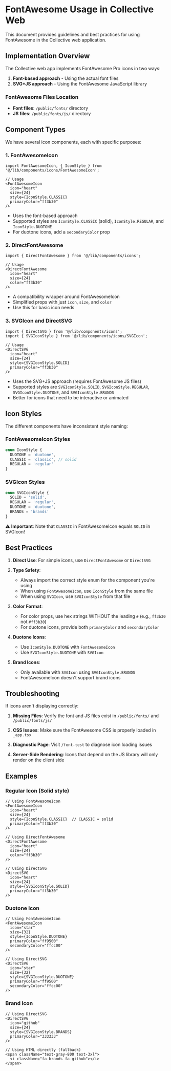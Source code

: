 # FontAwesome Usage in Collective Web

This document provides guidelines and best practices for using FontAwesome in the Collective web application.

## Implementation Overview

The Collective web app implements FontAwesome Pro icons in two ways:

1. **Font-based approach** - Using the actual font files
2. **SVG+JS approach** - Using the FontAwesome JavaScript library

### FontAwesome Files Location

- **Font files**: `/public/fonts/` directory
- **JS files**: `/public/fonts/js/` directory

## Component Types

We have several icon components, each with specific purposes:

### 1. FontAwesomeIcon

```tsx
import FontAwesomeIcon, { IconStyle } from '@/lib/components/icons/FontAwesomeIcon';

// Usage
<FontAwesomeIcon 
  icon="heart" 
  size={24} 
  style={IconStyle.CLASSIC}
  primaryColor="ff3b30" 
/>
```

- Uses the font-based approach
- Supported styles are `IconStyle.CLASSIC` (solid), `IconStyle.REGULAR`, and `IconStyle.DUOTONE`
- For duotone icons, add a `secondaryColor` prop

### 2. DirectFontAwesome

```tsx
import { DirectFontAwesome } from '@/lib/components/icons';

// Usage
<DirectFontAwesome 
  icon="heart"
  size={24}
  color="ff3b30"
/>
```

- A compatibility wrapper around FontAwesomeIcon
- Simplified props with just `icon`, `size`, and `color`
- Use this for basic icon needs

### 3. SVGIcon and DirectSVG

```tsx
import { DirectSVG } from '@/lib/components/icons';
import { SVGIconStyle } from '@/lib/components/icons/SVGIcon';

// Usage
<DirectSVG
  icon="heart"
  size={24}
  style={SVGIconStyle.SOLID}
  primaryColor="ff3b30"
/>
```

- Uses the SVG+JS approach (requires FontAwesome JS files)
- Supported styles are `SVGIconStyle.SOLID`, `SVGIconStyle.REGULAR`, `SVGIconStyle.DUOTONE`, and `SVGIconStyle.BRANDS`
- Better for icons that need to be interactive or animated

## Icon Styles

The different components have inconsistent style naming:

### FontAwesomeIcon Styles
```typescript
enum IconStyle {
  DUOTONE = 'duotone',
  CLASSIC = 'classic', // solid
  REGULAR = 'regular'
}
```

### SVGIcon Styles
```typescript
enum SVGIconStyle {
  SOLID = 'solid',
  REGULAR = 'regular',
  DUOTONE = 'duotone',
  BRANDS = 'brands'
}
```

⚠️ **Important**: Note that `CLASSIC` in FontAwesomeIcon equals `SOLID` in SVGIcon!

## Best Practices

1. **Direct Use**: For simple icons, use `DirectFontAwesome` or `DirectSVG`

2. **Type Safety**: 
   - Always import the correct style enum for the component you're using
   - When using `FontAwesomeIcon`, use `IconStyle` from the same file
   - When using `SVGIcon`, use `SVGIconStyle` from that file

3. **Color Format**:
   - For color props, use hex strings WITHOUT the leading `#` (e.g., `ff3b30` not `#ff3b30`)
   - For duotone icons, provide both `primaryColor` and `secondaryColor`

4. **Duotone Icons**:
   - Use `IconStyle.DUOTONE` with `FontAwesomeIcon`
   - Use `SVGIconStyle.DUOTONE` with `SVGIcon`

5. **Brand Icons**:
   - Only available with `SVGIcon` using `SVGIconStyle.BRANDS`
   - FontAwesomeIcon doesn't support brand icons

## Troubleshooting

If icons aren't displaying correctly:

1. **Missing Files**: Verify the font and JS files exist in `/public/fonts/` and `/public/fonts/js/`

2. **CSS Issues**: Make sure the FontAwesome CSS is properly loaded in `_app.tsx`

3. **Diagnostic Page**: Visit `/font-test` to diagnose icon loading issues

4. **Server-Side Rendering**: Icons that depend on the JS library will only render on the client side

## Examples

### Regular Icon (Solid style)
```tsx
// Using FontAwesomeIcon
<FontAwesomeIcon 
  icon="heart" 
  size={24} 
  style={IconStyle.CLASSIC}  // CLASSIC = solid
  primaryColor="ff3b30" 
/>

// Using DirectFontAwesome
<DirectFontAwesome 
  icon="heart"
  size={24}
  color="ff3b30"
/>

// Using DirectSVG
<DirectSVG
  icon="heart"
  size={24}
  style={SVGIconStyle.SOLID}
  primaryColor="ff3b30"
/>
```

### Duotone Icon
```tsx
// Using FontAwesomeIcon
<FontAwesomeIcon 
  icon="star" 
  size={32} 
  style={IconStyle.DUOTONE}
  primaryColor="ff9500"
  secondaryColor="ffcc00"
/>

// Using DirectSVG
<DirectSVG
  icon="star"
  size={32}
  style={SVGIconStyle.DUOTONE}
  primaryColor="ff9500"
  secondaryColor="ffcc00"
/>
```

### Brand Icon
```tsx
// Using DirectSVG
<DirectSVG
  icon="github"
  size={24}
  style={SVGIconStyle.BRANDS}
  primaryColor="333333"
/>

// Using HTML directly (fallback)
<span className="text-gray-800 text-3xl">
  <i className="fa-brands fa-github"></i>
</span>
``` 